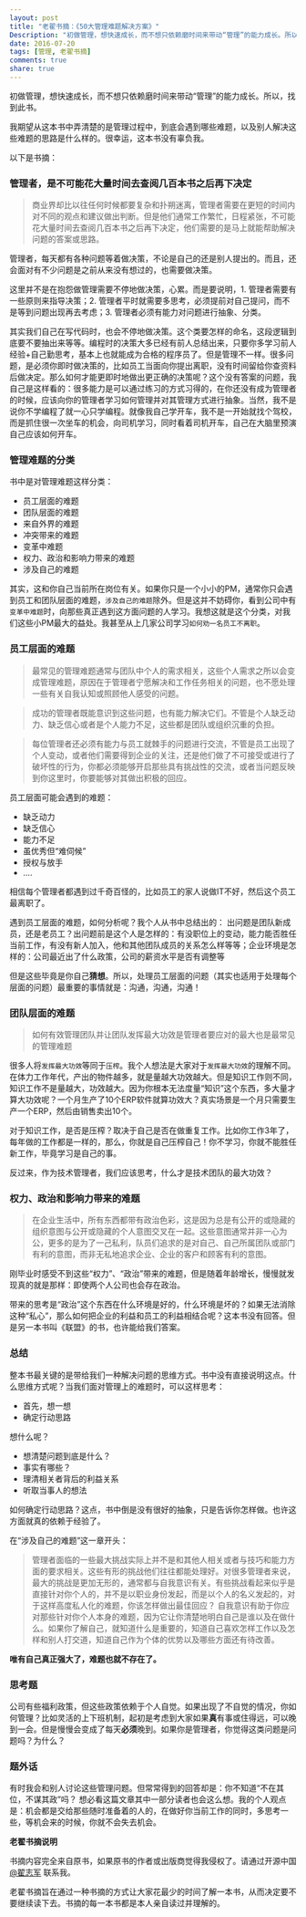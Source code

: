 ```yaml
---
layout: post
title: "老翟书摘：《50大管理难题解决方案》"
Description: "初做管理，想快速成长，而不想只依赖磨时间来带动“管理”的能力成长。所以，找到此书。"
date: 2016-07-20
tags: [管理, 老翟书摘]
comments: true
share: true
---
```



初做管理，想快速成长，而不想只依赖磨时间来带动“管理”的能力成长。所以，找到此书。

我期望从这本书中弄清楚的是管理过程中，到底会遇到哪些难题，以及别人解决这些难题的思路是什么样的。很幸运，这本书没有辜负我。

以下是书摘：

### 管理者，是不可能花大量时间去查阅几百本书之后再下决定

> 商业界却比以往任何时候都要复杂和扑朔迷离，管理者需要在更短的时间内对不同的观点和建议做出判断。但是他们通常工作繁忙，日程紧张，不可能花大量时间去查阅几百本书之后再下决定，他们需要的是马上就能帮助解决问题的答案或思路。

管理者，每天都有各种问题等着做决策，不论是自己的还是别人提出的。而且，还会面对有不少问题是之前从来没有想过的，也需要做决策。

这里并不是在抱怨做管理需要不停地做决策，心累。而是要说明，1. 管理者需要有一些原则来指导决策；2. 管理者平时就需要多思考，必须提前对自己提问，而不是等到问题出现再去考虑；3. 管理者必须有能力对问题进行抽象、分类。

其实我们自己在写代码时，也会不停地做决策。这个类要怎样的命名，这段逻辑到底要不要抽出来等等。编程时的决策大多已经有前人总结出来，只要你多学习前人经验+自己勤思考，基本上也就能成为合格的程序员了。但是管理不一样。很多问题，是必须你即时做决策的，比如员工当面向你提出离职，没有时间留给你查资料后做决定。那么如何才能更即时地做出更正确的决策呢？这个没有答案的问题，我自己是这样看的：很多能力是可以通过练习的方式习得的，在你还没有成为管理者的时候，应该向你的管理者学习如何管理并对其管理方式进行抽象。当然，我不是说你不学编程了就一心只学编程。就像我自己学开车，我不是一开始就找个驾校，而是抓住很一次坐车的机会，向司机学习，同时看着司机开车，自己在大脑里预演自己应该如何开车。

### 管理难题的分类

书中是对管理难题这样分类：

* 员工层面的难题
* 团队层面的难题
* 来自外界的难题
* 冲突带来的难题
* 变革中难题
* 权力、政治和影响力带来的难题
* 涉及自己的难题

其实，这和你自己当前所在岗位有关。如果你只是一个小小的PM，通常你只会遇到员工和团队层面的难题，`涉及自己的难题`除外。但是这并不妨碍你，看到公司中有`变革中难题`时，向那些真正遇到这方面问题的人学习。我想这就是这个分类，对我们这些小PM最大的益处。我甚至从上几家公司学习`如何劝一名员工不离职`。

### 员工层面的难题

> 最常见的管理难题通常与团队中个人的需求相关，这些个人需求之所以会变成管理难题，原因在于管理者宁愿解决和工作任务相关的问题，也不愿处理一些有关自我认知或照顾他人感受的问题。

> 成功的管理者既能意识到这些问题，也有能力解决它们。不管是个人缺乏动力、缺乏信心或者是个人能力不足，这些都是团队或组织沉重的负担。

> 每位管理者还必须有能力与员工就棘手的问题进行交流，不管是员工出现了个人变动，或者他们需要得到企业的关注，还是他们做了不可接受或进行了破坏性的行为，你都必须能够开启那些具有挑战性的交流，或者当问题反映到你这里时，你要能够对其做出积极的回应。

员工层面可能会遇到的难题：

- 缺乏动力
- 缺乏信心
- 能力不足
- 虽优秀但“难伺候”
- 授权与放手
- ….

相信每个管理者都遇到过千奇百怪的，比如员工的家人说做IT不好，然后这个员工最离职了。

遇到员工层面的难题，如何分析呢？我个人从书中总结出的：
出问题是团队新成员，还是老员工？出问题前是这个人是怎样的：有没职位上的变动，能力能否胜任当前工作，有没有新人加入，他和其他团队成员的关系怎么样等等；企业环境是怎样的：公司最近出了什么政策，公司的薪资水平是否有调整等

但是这些毕竟是你自己**猜想**。所以，处理员工层面的问题（其实也适用于处理每个层面的问题）最重要的事情就是：沟通，沟通，沟通！

### 团队层面的难题

> 如何有效管理团队并让团队发挥最大功效是管理者要应对的最大也是最常见的管理难题

很多人将`发挥最大功效`等同于`压榨`。我个人想法是大家对于`发挥最大功效`的理解不同。在体力工作年代，产出的物件越多，就是量越大功效越大。但是知识工作则不同，知识工作不是量越大，功效越大。因为你根本无法度量“知识”这个东西，多大量才算大功效呢？一个月生产了10个ERP软件就算功效大？真实场景是一个月只需要生产一个ERP，然后由销售卖出10个。

对于知识工作，是否是压榨？取决于自己是否在做重复工作。比如你工作3年了，每年做的工作都是一样的，那么，你就是自己压榨自己！你不学习，你就不能胜任新工作，毕竟学习是自己的事。

反过来，作为技术管理者，我们应该思考，什么才是技术团队的最大功效？

### 权力、政治和影响力带来的难题

> 在企业生活中，所有东西都带有政治色彩，这是因为总是有公开的或隐藏的组织意图与公开或隐藏的个人意图交叉在一起。这些意图通常并非一心为公，更多的是为了一己私利，队员们追求的是对自己、自己所属团队或部门有利的意图，而非无私地追求企业、企业的客户和顾客有利的意图。

刚毕业时感受不到这些“权力”、“政治”带来的难题，但是随着年龄增长，慢慢就发现真的就是那样：即使两个人公司也会存在政治。

带来的思考是“政治”这个东西在什么环境是好的，什么环境是坏的？如果无法消除这种“私心”，那么如何把企业的利益和员工的利益相结合呢？这本书没有回答。但是另一本书叫《联盟》的书，也许能给我们答案。

### 总结

整本书最关键的是带给我们一种解决问题的思维方式。书中没有直接说明这点。什么思维方式呢？当我们面对管理上的难题时，可以这样思考：

- 首先，想一想
- 确定行动思路

想什么呢？

- 想清楚问题到底是什么？
- 事实有哪些？
- 理清相关者背后的利益关系
- 听取当事人的想法

如何确定行动思路？这点，书中倒是没有很好的抽象，只是告诉你怎样做。也许这方面就真的依赖于经验了。

在“涉及自己的难题”这一章开头：
> 管理者面临的一些最大挑战实际上并不是和其他人相关或者与技巧和能力方面的要求相关。这些有形的挑战他们往往都能处理好。对很多管理者来说，最大的挑战是更加无形的，通常都与自我意识有关。有些挑战看起来似乎是直接针对你个人的，并不是以职业身份发起，而是以个人的名义发起的，对于这样高度私人化的难题，你该怎样做出最佳回应？
> 自我意识有助于你应对那些针对你个人本身的难题，因为它让你清楚地明白自己是谁以及在做什么。如果你了解自己，就知道什么是重要的，知道自己喜欢怎样工作以及怎样和别人打交道，知道自己作为个体的优势以及哪些方面还有待改善。

**唯有自己真正强大了，难题也就不存在了。**

### 思考题
公司有些福利政策，但这些政策依赖于个人自觉。如果出现了不自觉的情况，你如何管理？比如灵活的上下班机制，起初是考虑到大家如果**真**有事或住得远，可以晚到一会。但是慢慢会变成了每天**必须**晚到。如果你是管理者，你觉得这类问题是问题吗？为什么？

### 题外话
有时我会和别人讨论这些管理问题。但常常得到的回答却是：你不知道“不在其位，不谋其政”吗？
想必看这篇文章其中一部分读者也会这么想。我的个人观点是：机会都是交给那些随时准备着的人的，在做好你当前工作的同时，多思考一些，等机会来的时候，你就不会失去机会。



**老翟书摘说明**


书摘内容完全来自原书，如果原书的作者或出版商觉得我侵权了。请通过开源中国 [@翟志军](http://my.oschina.net/zjzhai) 联系我。

老翟书摘旨在通过一种书摘的方式让大家花最少的时间了解一本书，从而决定要不要继续读下去。书摘的每一本书都是本人亲自读过并理解的。
